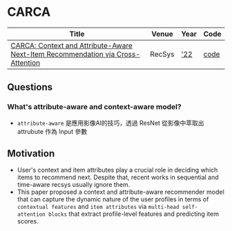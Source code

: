 # CARCA
| Title | Venue | Year | Code |
|-|-|-|-|
| [CARCA: Context and Attribute-Aware Next-Item Recommendation via Cross-Attention](https://arxiv.org/abs/2204.06519) | RecSys | ['22](https://recsys.acm.org/recsys22/accepted-contributions/) | [code](https://github.com/ahmedrashed-ml/CARCA) |
## Questions
### What's attribute-aware and context-aware model?
- `attribute-aware` 是應用影像AI的技巧，透過 ResNet 從影像中萃取出 attrubute 作為 Input 參數

## Motivation
- User's context and item attributes play a crucial role in deciding which items to recommend next. Despite that, recent works in sequential and time-aware recsys usually ignore them.
- This paper proposed a context and attribute-aware recommender model that can capture the dynamic nature of the user profiles in terms of `contextual features` and `item attributes` via `multi-head self-attention blocks` that extract profile-level features and predicting item scores.
